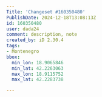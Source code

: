 ```yaml
---
Title: 'Changeset #160350480'
PublishDate: 2024-12-18T13:08:13Z
id: 160350480
user: dada24
comment: description, note
created_by: iD 2.30.4
tags:
- Montenegro
bbox:
  min_lon: 18.9065846
  min_lat: 42.2263063
  max_lon: 18.9115752
  max_lat: 42.2283738

---
```

